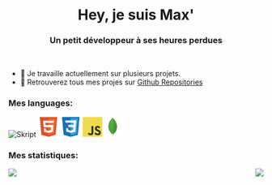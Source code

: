 <h1 align="center">Hey, je suis Max'</h1>
<h3 align="center">Un petit développeur à ses heures perdues</h3><br />

- 🧠 Je travaille actuellement sur plusieurs projets.
- 🎯 Retrouverez tous mes projes sur [Github Repositories](https://github.com/MaxouLeKangou?tab=repositories)

### Mes languages:
<img title="Skript" width="40px" src="https://img.search.brave.com/jhjBoDYpWRGmA0LKIhxsmLmwA565tfnaYjyZp0oKR3o/rs:fit:205:200:1/g:ce/aHR0cHM6Ly9za3Jp/cHQtbWMuZnIvZm9y/dW0vdXBsb2Fkcy9t/b250aGx5XzIwMTlf/MDEvMTI1MzIxMTQz/Ml9QbGFuZGV0cmF2/YWlsMS5wbmcuNmUx/OGZlNzY4NjFhYjYx/MTRjOGZhMjdjOWIw/Y2JlNTQucG5n" />    <img  title="HTML5" width="40px" src="https://raw.githubusercontent.com/devicons/devicon/master/icons/html5/html5-original.svg" />  <img title="CSS3" width="40px" src="https://raw.githubusercontent.com/devicons/devicon/master/icons/css3/css3-original.svg" />  <img title="JavaScript" width="40px" src="https://raw.githubusercontent.com/devicons/devicon/master/icons/javascript/javascript-original.svg" /><img title="MongoDB" width="40px" src="https://raw.githubusercontent.com/devicons/devicon/master/icons/mongodb/mongodb-original.svg" />


### Mes statistiques:
<a href="https://github.com/MaxouLeKangou/github-readme-stats">
  <img align="left" src="https://github-readme-stats.vercel.app/api?username=MaxouLeKangou&show_icons=true&theme=tokyonight" />
  <img align="right" src="https://github-readme-stats.vercel.app/api/top-langs/?username=MaxouLeKangou&layout=compact&theme=tokyonight" />
</a>




    

